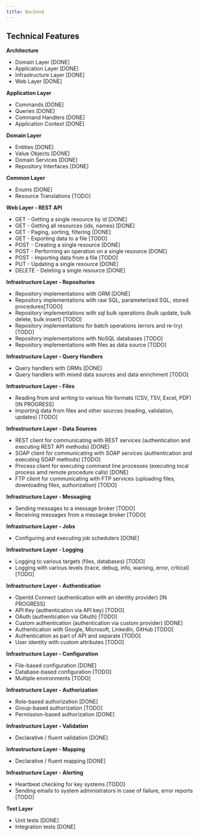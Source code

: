 ```yaml
---
title: Backend
---
```



<div class="container mb-5 pb-5">

<h2>Technical Features</h2>

<b>Architecture</b>

<ul>
<li>Domain Layer [DONE]</li>
<li>Application Layer [DONE]</li>
<li>Infrastructure Layer [DONE]</li>
<li>Web Layer [DONE]</li>
</ul>

<b>Application Layer</b>

<ul>
<li>Commands [DONE]</li>
<li>Queries [DONE]</li>
<li>Command Handlers [DONE]</li>
<li>Application Context [DONE]</li>
</ul>

<b>Domain Layer</b>

<ul>
<li>Entities [DONE]</li>
<li>Value Objects [DONE]</li>
<li>Domain Services [DONE]</li>
<li>Repository Interfaces [DONE]</li>
</ul>

<b>Common Layer</b>

<ul>
<li>Enums [DONE]</li>
<li>Resource Translations [TODO]</li>
</ul>

<b>Web Layer - REST API</b>

<ul>
<li>GET - Getting a single resource by id [DONE]</li>
<li>GET - Getting all resources (ids, names) [DONE]</li>
<li>GET - Paging, sorting, filtering [DONE]</li>
<li>GET - Exporting data to a file [TODO]</li>
<li>POST - Creating a single resource [DONE]</li>
<li>POST - Performing an operation on a single resource [DONE]</li>
<li>POST - Importing data from a file [TODO]</li>
<li>PUT - Updating a single resource [DONE]</li>
<li>DELETE - Deleting a single resource [DONE]</li>
</ul>

<b>Infrastructure Layer - Repositories</b>

<ul>
<li>Repository implementations with ORM [DONE]</li>
<li>Repository implementations with raw SQL, parameterized SQL, stored procedures[TODO]</li>
<li>Repository implementations with sql bulk operations (bulk update, bulk delete, bulk insert) [TODO]</li>
<li>Repository implementations for batch operations (errors and re-try) [TODO]</li>
<li>Repository implementations with NoSQL databases [TODO]</li>
<li>Repository implementations with files as data source [TODO]</li>
</ul>

<b>Infrastructure Layer - Query Handlers</b>

<ul>
<li>Query handlers with ORMs [DONE]</li>
<li>Query handlers with mixed data sources and data enrichment [TODO]</li>
</ul>

<b>Infrastructure Layer - Files</b>

<ul>
<li>Reading from and writing to various file formats (CSV, TSV, Excel, PDF) [IN PROGRESS]</li>
<li>Importing data from files and other sources (reading, validation, updates) [TODO]</li>
</ul>

<b>Infrastructure Layer - Data Sources</b>

<ul>
<li>REST client for communicating with REST services (authentication and executing REST API methods) [DONE]</li>
<li>SOAP client for communicating with SOAP services (authentication and executing SOAP methods) [TODO]</li>
<li>Process client for executing command line processes (executing local process amd remote procedure calls) [DONE]</li>
<li>FTP client for communicating with FTP services (uploading files, downloading files, authorization) [TODO]</li>
</ul>

<b>Infrastructure Layer - Messaging</b>

<ul>
<li>Sending messages to a message broker [TODO]</li>
<li>Receiving messages from a message broker [TODO]</li>
</ul>

<b>Infrastructure Layer - Jobs</b>

<ul>
<li>Configuring and executing job schedulers [DONE]</li>
</ul>

<b>Infrastructure Layer - Logging</b>

<ul>
<li>Logging to various targets (files, databases) [TODO]</li>
<li>Logging with various levels (trace, debug, info, warning, error, critical) [TODO]</li>
</ul>

<b>Infrastructure Layer - Authentication</b>

<ul>
<li>OpenId Connect (authentication with an identity provider) [IN PROGRESS]</li>
<li>API Key (authentication via API key) [TODO]</li>
<li>OAuth (authentication via OAuth) [TODO]</li>
<li>Custom authentication (authentication via custom provider) [DONE]</li>
<li>Authentication with Google, Microsoft, LinkedIn, GitHub [TODO]</li>
<li>Authentication as part of API and separate [TODO]</li>
<li>User identity with custom attributes [TODO]</li>
</ul>

<b>Infrastructure Layer - Configuration</b>

<ul>
<li>File-based configuration [DONE]</li>
<li>Database-based configuration [TODO]</li>
<li>Multiple environments [TODO]</li>
</ul>

<b>Infrastructure Layer - Authorization</b>

<ul>
<li>Role-based authorization [DONE]</li>
<li>Group-based authorization [TODO]</li>
<li>Permission-based authorization [DONE]</li>
</ul>

<b>Infrastructure Layer - Validation</b>

<ul>
<li>Declarative / fluent validation [DONE]</li>
</ul>

<b>Infrastructure Layer - Mapping</b>

<ul>
<li>Declarative / fluent mapping [DONE]</li>
</ul>

<b>Infrastructure Layer - Alerting</b>

<ul>
<li>Heartbeat checking for key systems [TODO]</li>
<li>Sending emails to system administrators in case of failure, error reports [TODO]</li>
</ul>

<b>Test Layer</b>

<ul>
<li>Unit tests [DONE]</li>
<li>Integration tests [DONE]</li>
</ul>


</div>